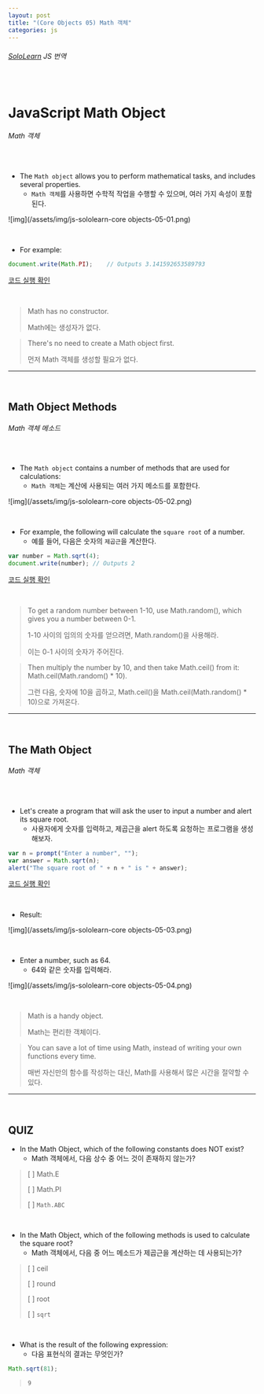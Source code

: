 ```yaml
---
layout: post
title: "(Core Objects 05) Math 객체"
categories: js
---
```


###### [SoloLearn](https://www.sololearn.com/) JS 번역

<br>

# JavaScript Math Object

###### Math 객체

<br>

- The `Math object` allows you to perform mathematical tasks, and includes several properties.
  - `Math 객체`를 사용하면 수학적 작업을 수행할 수 있으며, 여러 가지 속성이 포함된다.

![img](/assets/img/js-sololearn-core objects-05-01.png)

<br>

- For example:

```js
document.write(Math.PI);	// Outputs 3.141592653589793
```

[코드 실행 확인](https://code.sololearn.com/701/#js)

<br>

> Math has no constructor.
>
> Math에는 생성자가 없다.

> There's no need to create a Math object first.
>
> 먼저 Math 객체를 생성할 필요가 없다.

------

<br>

## Math Object Methods

###### Math 객체 메소드

<br>

- The `Math object` contains a number of methods that are used for calculations:
  - `Math 객체`는 계산에 사용되는 여러 가지 메소드를 포함한다.

![img](/assets/img/js-sololearn-core objects-05-02.png)

<br>

- For example, the following will calculate the `square root` of a number.
  - 예를 들어, 다음은 숫자의 `제곱근`을 계산한다.

```js
var number = Math.sqrt(4);
document.write(number);	// Outputs 2
```

[코드 실행 확인](https://code.sololearn.com/702/#js)

<br>

> To get a random number between 1-10, use Math.random(), which gives you a number between 0-1.
>
> 1-10 사이의 임의의 숫자를 얻으려면, Math.random()을 사용해라.
>
> 이는 0-1 사이의 숫자가 주어진다.

> Then multiply the number by 10, and then take Math.ceil() from it: Math.ceil(Math.random() * 10).
>
> 그런 다음, 숫자에 10을 곱하고, Math.ceil()을 Math.ceil(Math.random() * 10)으로 가져온다.

------

<br>

## The Math Object

###### Math 객체

<br>

- Let's create a program that will ask the user to input a number and alert its square root.
  - 사용자에게 숫자를 입력하고, 제곱근을 alert 하도록 요청하는 프로그램을 생성해보자.

```js
var n = prompt("Enter a number", "");
var answer = Math.sqrt(n);
alert("The square root of " + n + " is " + answer);
```

[코드 실행 확인](https://code.sololearn.com/703/#js)

<br>

- Result:

![img](/assets/img/js-sololearn-core objects-05-03.png)

<br>

- Enter a number, such as 64.
  - 64와 같은 숫자를 입력해라.

![img](/assets/img/js-sololearn-core objects-05-04.png)

<br>

> Math is a handy object.
>
> Math는 편리한 객체이다.

> You can save a lot of time using Math, instead of writing your own functions every time.
>
> 매번 자신만의 함수를 작성하는 대신, Math를 사용해서 많은 시간을 절약할 수 있다.

------

<br>

## QUIZ

- In the Math Object, which of the following constants does NOT exist?
  - Math 객체에서, 다음 상수 중 어느 것이 존재하지 않는가?

> [ ] Math.E
>
> [ ] Math.PI
>
> [ ] `Math.ABC`

<br>

- In the Math Object, which of the following methods is used to calculate the square root?
  - Math 객체에서, 다음 중 어느 메소드가 제곱근을 계산하는 데 사용되는가?

> [ ] ceil
>
> [ ] round
>
> [ ] root
>
> [ ] `sqrt`

<br>

- What is the result of the following expression:
  - 다음 표현식의 결과는 무엇인가?

```js
Math.sqrt(81);
```

> `9`

<br>